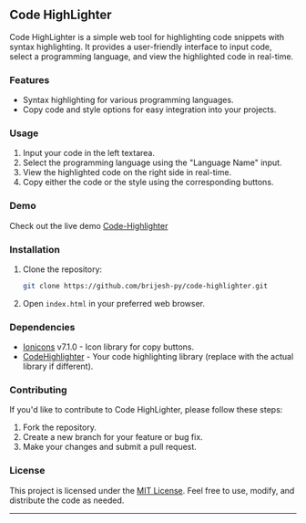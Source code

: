 
## Code HighLighter

Code HighLighter is a simple web tool for highlighting code snippets with syntax highlighting. It provides a user-friendly interface to input code, select a programming language, and view the highlighted code in real-time.

### Features

- Syntax highlighting for various programming languages.
- Copy code and style options for easy integration into your projects.

### Usage

1. Input your code in the left textarea.
2. Select the programming language using the "Language Name" input.
3. View the highlighted code on the right side in real-time.
4. Copy either the code or the style using the corresponding buttons.

### Demo

Check out the live demo [Code-Highlighter](https://brijesh-py.github.io/code-highlighter/)

### Installation

1. Clone the repository:

   ```bash
   git clone https://github.com/brijesh-py/code-highlighter.git
   ```

2. Open `index.html` in your preferred web browser.

### Dependencies

- [Ionicons](https://ionicons.com/) v7.1.0 - Icon library for copy buttons.
- [CodeHighlighter](#) - Your code highlighting library (replace with the actual library if different).

### Contributing

If you'd like to contribute to Code HighLighter, please follow these steps:

1. Fork the repository.
2. Create a new branch for your feature or bug fix.
3. Make your changes and submit a pull request.

### License

This project is licensed under the [MIT License](LICENSE). Feel free to use, modify, and distribute the code as needed.

---
